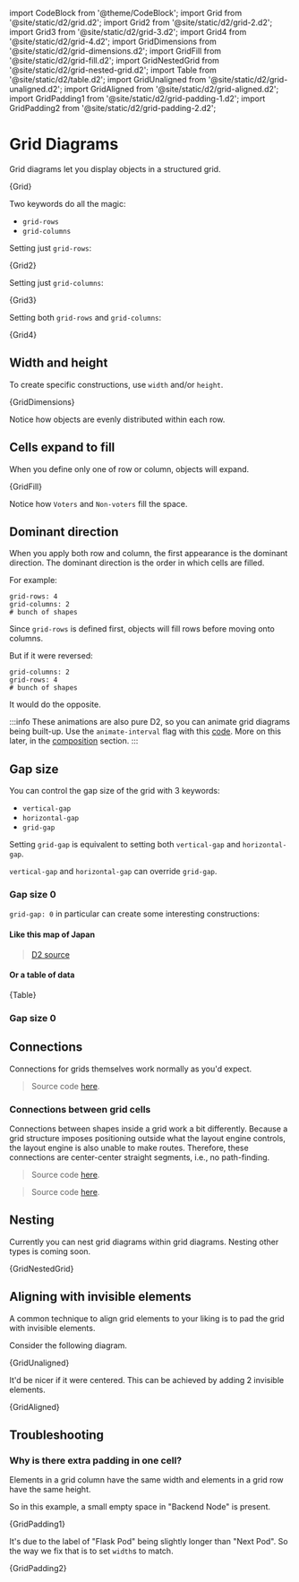 import CodeBlock from '@theme/CodeBlock';
import Grid from '@site/static/d2/grid.d2';
import Grid2 from '@site/static/d2/grid-2.d2';
import Grid3 from '@site/static/d2/grid-3.d2';
import Grid4 from '@site/static/d2/grid-4.d2';
import GridDimensions from '@site/static/d2/grid-dimensions.d2';
import GridFill from '@site/static/d2/grid-fill.d2';
import GridNestedGrid from '@site/static/d2/grid-nested-grid.d2';
import Table from '@site/static/d2/table.d2';
import GridUnaligned from '@site/static/d2/grid-unaligned.d2';
import GridAligned from '@site/static/d2/grid-aligned.d2';
import GridPadding1 from '@site/static/d2/grid-padding-1.d2';
import GridPadding2 from '@site/static/d2/grid-padding-2.d2';

# Grid Diagrams

Grid diagrams let you display objects in a structured grid.

<div className="embedSVG" dangerouslySetInnerHTML={{__html: require('@site/static/img/generated/grid.svg2')}}></div>

<CodeBlock className="language-d2" expandeable={true}>
    {Grid}
</CodeBlock>

Two keywords do all the magic:
- `grid-rows`
- `grid-columns`


Setting just `grid-rows`:

<CodeBlock className="language-d2">
    {Grid2}
</CodeBlock>

<div className="embedSVG" dangerouslySetInnerHTML={{__html: require('@site/static/img/generated/grid-2.svg2')}}></div>

Setting just `grid-columns`:

<CodeBlock className="language-d2">
    {Grid3}
</CodeBlock>

<div className="embedSVG" dangerouslySetInnerHTML={{__html: require('@site/static/img/generated/grid-3.svg2')}}></div>

Setting both `grid-rows` and `grid-columns`:

<CodeBlock className="language-d2">
    {Grid4}
</CodeBlock>

<div className="embedSVG" dangerouslySetInnerHTML={{__html: require('@site/static/img/generated/grid-4.svg2')}}></div>

## Width and height

To create specific constructions, use `width` and/or `height`.

<CodeBlock className="language-d2">
    {GridDimensions}
</CodeBlock>

<div className="embedSVG" dangerouslySetInnerHTML={{__html: require('@site/static/img/generated/grid-dimensions.svg2')}}></div>

Notice how objects are evenly distributed within each row.

## Cells expand to fill

When you define only one of row or column, objects will expand.

<CodeBlock className="language-d2">
    {GridFill}
</CodeBlock>

Notice how `Voters` and `Non-voters` fill the space.

<div className="embedSVG" dangerouslySetInnerHTML={{__html: require('@site/static/img/generated/grid-fill.svg2')}}></div>

## Dominant direction

When you apply both row and column, the first appearance is the dominant direction. The
dominant direction is the order in which cells are filled.

For example:

```d2-incomplete
grid-rows: 4
grid-columns: 2
# bunch of shapes
```

Since `grid-rows` is defined first, objects will fill rows before moving onto columns.

<div className="embedSVG" dangerouslySetInnerHTML={{__html: require('@site/static/img/generated/grid-row-dominant.svg2')}}></div>

But if it were reversed:

```d2-incomplete
grid-columns: 2
grid-rows: 4
# bunch of shapes
```

It would do the opposite.

<div className="embedSVG" dangerouslySetInnerHTML={{__html: require('@site/static/img/generated/grid-column-dominant.svg2')}}></div>

:::info
These animations are also pure D2, so you can animate grid diagrams being built-up. Use
the `animate-interval` flag with this
[code](https://github.com/terrastruct/d2-docs/blob/f5c762223ce192338d9d7865df3ca8533d683cdc/static/bespoke-d2/grid-row-dominant.d2#L1).
More on this later, in the [composition](/tour/composition) section.
:::

## Gap size

You can control the gap size of the grid with 3 keywords:
- `vertical-gap`
- `horizontal-gap`
- `grid-gap`

Setting `grid-gap` is equivalent to setting both `vertical-gap` and `horizontal-gap`.

`vertical-gap` and `horizontal-gap` can override `grid-gap`.

### Gap size 0

`grid-gap: 0` in particular can create some interesting constructions:

#### Like this map of Japan

<div className="embedSVG" dangerouslySetInnerHTML={{__html: require('@site/static/img/generated/japan.svg2')}}></div>

> [D2 source](https://github.com/terrastruct/d2/blob/master/docs/examples/japan-grid/japan.d2)

#### Or a table of data

<div className="embedSVG" dangerouslySetInnerHTML={{__html: require('@site/static/img/generated/table.svg2')}}></div>

<CodeBlock className="language-d2">
    {Table}
</CodeBlock>

### Gap size 0

## Connections

Connections for grids themselves work normally as you'd expect.

<div className="embedSVG" dangerouslySetInnerHTML={{__html: require('@site/static/img/generated/grid-connected.svg2')}}></div>

> Source code [here](https://github.com/terrastruct/d2-docs/blob/eda2d8739ce21c656e7608be48cb9067df36eb53/static/d2/grid-connected.d2).

### Connections between grid cells

Connections between shapes inside a grid work a bit differently. Because a grid structure
imposes positioning outside what the layout engine controls, the layout engine is also
unable to make routes. Therefore, these connections are center-center straight segments,
i.e., no path-finding.

<div className="embedSVG" dangerouslySetInnerHTML={{__html: require('@site/static/img/generated/grid-connections.svg2')}}></div>

> Source code [here](https://github.com/terrastruct/d2/blob/master/e2etests/testdata/files/simple_grid_edges.d2).

<div className="embedSVG" dangerouslySetInnerHTML={{__html: require('@site/static/img/generated/grid-nested-connections.svg2')}}></div>

> Source code [here](https://github.com/terrastruct/d2/blob/master/docs/examples/vector-grid/vector-grid.d2).

## Nesting

Currently you can nest grid diagrams within grid diagrams. Nesting other types is coming
soon.

<CodeBlock className="language-d2">
    {GridNestedGrid}
</CodeBlock>

<div className="embedSVG" dangerouslySetInnerHTML={{__html: require('@site/static/img/generated/grid-nested-grid.svg2')}}></div>

## Aligning with invisible elements

A common technique to align grid elements to your liking is to pad the grid with invisible
elements.

Consider the following diagram.

<CodeBlock className="language-d2">
    {GridUnaligned}
</CodeBlock>

<div className="embedSVG" dangerouslySetInnerHTML={{__html: require('@site/static/img/generated/grid-unaligned.svg2')}}></div>

It'd be nicer if it were centered. This can be achieved by adding 2 invisible elements.

<CodeBlock className="language-d2">
    {GridAligned}
</CodeBlock>

<div className="embedSVG" dangerouslySetInnerHTML={{__html: require('@site/static/img/generated/grid-aligned.svg2')}}></div>

## Troubleshooting

### Why is there extra padding in one cell?

Elements in a grid column have the same width and elements in a grid row have the same
height.

So in this example, a small empty space in "Backend Node" is present.

<CodeBlock className="language-d2" expandeable={true}>
    {GridPadding1}
</CodeBlock>

<div className="embedSVG" dangerouslySetInnerHTML={{__html: require('@site/static/img/generated/grid-padding-1.svg2')}}></div>

It's due to the label of "Flask Pod" being slightly longer than "Next Pod". So the way we
fix that is to set `width`s to match.

<CodeBlock className="language-d2" expandeable={true}>
    {GridPadding2}
</CodeBlock>

<div className="embedSVG" dangerouslySetInnerHTML={{__html: require('@site/static/img/generated/grid-padding-2.svg2')}}></div>
